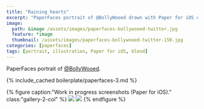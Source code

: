 ```yaml
---
title: "Raining hearts"
excerpt: "PaperFaces portrait of @BollyWooed drawn with Paper for iOS on an iPad."
image: 
  path: &image /assets/images/paperfaces-bollywooed-twitter.jpg 
  feature: *image
  thumbnail: /assets/images/paperfaces-bollywooed-twitter-150.jpg
categories: [paperfaces]
tags: [portrait, illustration, Paper for iOS, blend]
---
```


PaperFaces portrait of [@BollyWooed](https://twitter.com/BollyWooed).

{% include_cached boilerplate/paperfaces-3.md %}

{% figure caption:"Work in progress screenshots (Paper for iOS)." class:"gallery-2-col" %}
[![](/assets/images/paperfaces-bollywooed-process-1-600.jpg)](/assets/images/paperfaces-bollywooed-process-1-lg.jpg)
[![](/assets/images/paperfaces-bollywooed-process-2-600.jpg)](/assets/images/paperfaces-bollywooed-process-2-lg.jpg)
{% endfigure %}
